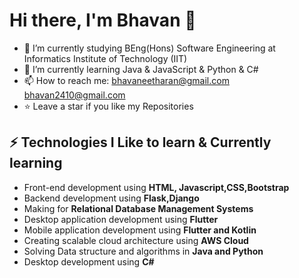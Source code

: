 # Hi there, I'm Bhavan 👋

  - 🔭 I’m currently studying BEng(Hons) Software Engineering at Informatics Institute of Technology (IIT)
  - 🌱 I’m currently learning Java & JavaScript & Python & C# 
  - 📫 How to reach me: bhavaneetharan@gmail.com bhavan2410@gmail.com
  - ⭐ Leave a star if you like my Repositories


## ⚡ Technologies I Like to learn & Currently learning

- Front-end development using **HTML, Javascript,CSS,Bootstrap**
- Backend development using **Flask,Django**
- Making for **Relational Database Management Systems**
- Desktop application development using **Flutter**
- Mobile application development using **Flutter and Kotlin**
- Creating scalable cloud architecture using **AWS Cloud**
- Solving Data structure and algorithms in **Java and Python**
- Desktop development using **C#**
